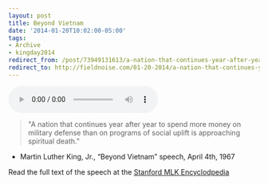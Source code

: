 ```yaml
---
layout: post 
title: Beyond Vietnam 
date: '2014-01-20T10:02:00-05:00' 
tags: 
- Archive 
- kingday2014 
redirect_from: /post/73949131613/a-nation-that-continues-year-after-year-to-spend/
redirect_to: http://fieldnoise.com/01-20-2014/a-nation-that-continues-year-after-year-to-spend.html
---
```


<audio controls><source src="http://mlk-kpp01.stanford.edu/media/audio/1967_04_04_beyond_vietnam.mp3" type="audio/mpeg"></audio>

> "A nation that continues year after year to spend more money on military defense than on programs of social uplift is approaching spiritual death." 

- Martin Luther King, Jr., “Beyond Vietnam” speech, April 4th, 1967

Read the full text of the speech at the [Stanford MLK Encyclodpedia](http://mlk-kpp01.stanford.edu/index.php/encyclopedia/encyclopedia/enc_beyond_vietnam_4_april_1967/)

